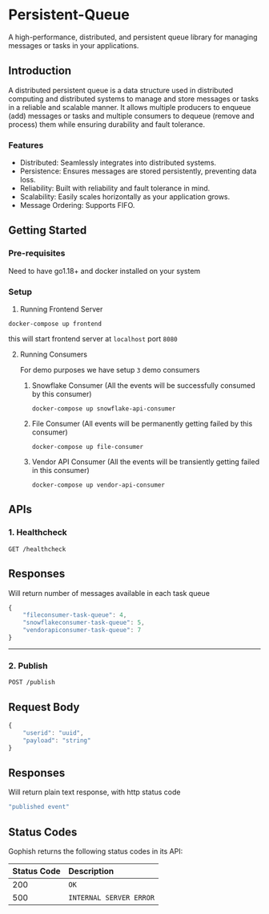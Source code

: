 # Persistent-Queue
A high-performance, distributed, and persistent queue library for managing messages or tasks in your applications.
 

## Introduction
A distributed persistent queue is a data structure used in distributed computing and distributed systems to manage and store messages or tasks in a reliable and scalable manner. It allows multiple producers to enqueue (add) messages or tasks and multiple consumers to dequeue (remove and process) them while ensuring durability and fault tolerance.

### Features
- Distributed: Seamlessly integrates into distributed systems.
- Persistence: Ensures messages are stored persistently, preventing data loss.
- Reliability: Built with reliability and fault tolerance in mind.
- Scalability: Easily scales horizontally as your application grows.
- Message Ordering: Supports FIFO.

## Getting Started


### Pre-requisites
Need to have go1.18+ and docker installed on your system

### Setup
1. Running Frontend Server
```shell
docker-compose up frontend
```
this will start frontend server at `localhost` port `8080`

2. Running Consumers

   For demo purposes we have setup `3` demo consumers

   1. Snowflake Consumer (All the events will be successfully consumed by this consumer)
        ```shell
        docker-compose up snowflake-api-consumer
      ```
   2. File Consumer (All events will be permanently getting failed by this consumer)
      ```shell
      docker-compose up file-consumer
      ```
   3. Vendor API Consumer (All the events will be transiently getting failed in this consumer)
        ```shell
        docker-compose up vendor-api-consumer
        ```
## APIs 


### 1. Healthcheck
```http
GET /healthcheck
```

## Responses

Will return number of messages available in each task queue

```javascript
{
    "fileconsumer-task-queue": 4, 
    "snowflakeconsumer-task-queue": 5,
    "vendorapiconsumer-task-queue": 7
}
```
---

### 2. Publish

```http
POST /publish
```

## Request Body
```javascript
{
    "userid": "uuid",
    "payload": "string"
}
```

## Responses

Will return plain text response, with http status code 
```javascript
"published event"
```

## Status Codes

Gophish returns the following status codes in its API:

| Status Code | Description |
| :--- | :--- |
| 200 | `OK` |
| 500 | `INTERNAL SERVER ERROR` |

